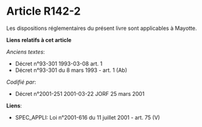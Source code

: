 # Article R142-2

Les dispositions réglementaires du présent livre sont applicables à Mayotte.

**Liens relatifs à cet article**

_Anciens textes_:

  - Décret n°93-301 1993-03-08 art. 1
  - Décret n°93-301 du 8 mars 1993 - art. 1 (Ab)

_Codifié par_:

  - Décret n°2001-251 2001-03-22 JORF 25 mars 2001

**Liens**:

  - SPEC_APPLI: Loi n°2001-616 du 11 juillet 2001 - art. 75 (V)
